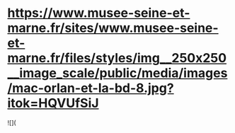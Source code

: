 # https://www.musee-seine-et-marne.fr/sites/www.musee-seine-et-marne.fr/files/styles/img__250x250__image_scale/public/media/images/mac-orlan-et-la-bd-8.jpg?itok=HQVUfSiJ

![](

